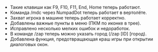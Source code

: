 - Такие клавиши как F9, F10, F11, End, Home теперь работают.
- Команда /mdc через NumpadDot теперь работает в вертолёте.
- Захват игрока в машине теперь работает корректно.
- Добавлены важные пункты в меню (ПКМ по иконке в трее).
- Исправлено несколько мелких ошибок и недоработок.
- В команде /zap теперь можно указать город (/zap [ID] [город).
- Добавлена функция, предотвращающая краш игры при открытии диалоговых окон.
